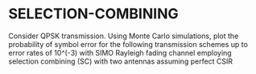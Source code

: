 # SELECTION-COMBINING
Consider QPSK transmission. 
Using Monte Carlo simulations, plot the probability of symbol error for the following transmission schemes up to error rates of 10^(-3) 
with SIMO Rayleigh fading channel employing selection combining (SC) with two antennas assuming perfect CSIR
